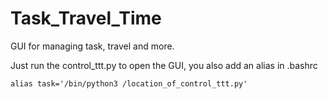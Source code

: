 # Task_Travel_Time
GUI for managing task, travel and more.

Just run the control_ttt.py to open the GUI, you also add an alias in .bashrc

```console
alias task='/bin/python3 /location_of_control_ttt.py'
```
